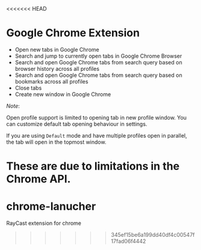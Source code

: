 <<<<<<< HEAD
# Google Chrome Extension

- Open new tabs in Google Chrome
- Search and jump to currently open tabs in Google Chrome Browser
- Search and open Google Chrome tabs from search query based on browser history across all profiles
- Search and open Google Chrome tabs from search query based on bookmarks across all profiles
- Close tabs
- Create new window in Google Chrome

_Note_:

Open profile support is limited to opening tab in new profile window. You can customize default tab opening behaviour in settings.

If you are using `Default` mode and have multiple profiles open in parallel, the tab will open in the topmost window.

These are due to limitations in the Chrome API.
=======
# chrome-lanucher
RayCast extension for chrome
>>>>>>> 345ef15be6a199dd40df4c00547f17fad06f4442
